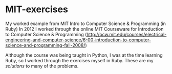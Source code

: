 # MIT-exercises
My worked example from MIT Intro to Computer Science &amp; Programming (in Ruby)
In 2012 I worked through the online MIT Courseware for Introduction to Computer Science & Programming
(http://ocw.mit.edu/courses/electrical-engineering-and-computer-science/6-00-introduction-to-computer-science-and-programming-fall-2008/)

Although the course was being taught in Python, I was at the time learning Ruby, so I worked through the exercises myself in Ruby.
These are my *solutions* to many of the problems.
